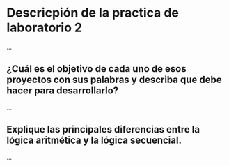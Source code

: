 # Descricpión de la practica de laboratorio 2
...
## ¿Cuál es el objetivo de cada uno de esos proyectos con sus palabras y describa que debe hacer para desarrollarlo?
...
## Explique las principales diferencias entre la lógica aritmética y la lógica secuencial.
...
